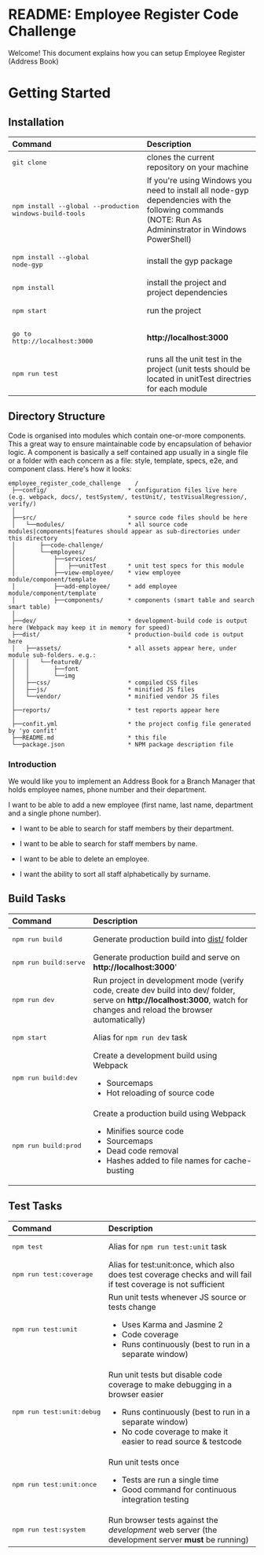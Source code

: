 <!--[CN_HEADING]-->
# README: Employee Register Code Challenge

Welcome! This document explains how you can setup Employee Register (Address Book)


<!--[]-->

<!--[CN_GETTING_STARTED]-->
# Getting Started

## Installation

Command | Description
:------ | :----------
<pre>git clone <this repo></pre> | clones the current repository on your machine
<pre>npm install --global --production windows-build-tools</pre> | If you're using Windows you need to install all node-gyp dependencies with the following commands (NOTE: Run As Admininstrator in Windows PowerShell)
<pre>npm install --global node-gyp</pre> | install the gyp package
<pre>npm install</pre> | install the project and project dependencies
<pre>npm start</pre> | run the project
<pre>go to http://localhost:3000</pre> | **http://localhost:3000**
<pre>npm run test</pre> | runs all the unit test in the project (unit tests should be located in unitTest directries for each module



<!--[]-->

<!--[RM_DIR_STRUCTURE]-->
## Directory Structure

Code is organised into modules which contain one-or-more components. This a great way to ensure maintainable code by encapsulation of behavior logic. A component is basically a self contained app usually in a single file or a folder with each concern as a file: style, template, specs, e2e, and component class. Here's how it looks:
```
employee_register_code_challenge	/
 ├──config/                       * configuration files live here (e.g. webpack, docs/, testSystem/, testUnit/, testVisualRegression/, verify/)
 │
 ├──src/                          * source code files should be here
 │   └──modules/                  * all source code modules|components|features should appear as sub-directories under this directory
 │       ├──code-challenge/                          
 │       └──employees/             
 │           ├──services/           
 │           │   ├──unitTest      * unit test specs for this module
 │           ├──view-employee/    * view employee module/component/template
 │           ├──add-employee/     * add employee module/component/template
 │           ├──components/       * components (smart table and search smart table)
 │
 ├──dev/                          * development-build code is output here (Webpack may keep it in memory for speed)
 ├──dist/                         * production-build code is output here
 │   ├──assets/                   * all assets appear here, under module sub-folders. e.g.:
 │   │   └──featureB/             
 │   │       ├──font              
 │   │       └──img               
 │   ├──css/                      * compiled CSS files
 │   ├──js/                       * minified JS files
 │   └──vendor/                   * minified vendor JS files
 │
 ├──reports/                      * test reports appear here
 │
 ├──confit.yml                    * the project config file generated by 'yo confit'
 ├──README.md                     * this file
 └──package.json                  * NPM package description file
```


<!--[]-->

### Introduction

We would like you to implement an Address Book for a Branch Manager that holds employee names, phone number and their department.

I want to be able to add a new employee (first name, last name, department and a single phone number).

* I want to be able to search for staff members by their department.

* I want to be able to search for staff members by name.

* I want to be able to delete an employee.

* I want the ability to sort all staff alphabetically by surname.

<!--[]-->

<!--[CN_BUILD_TASKS]-->
## Build Tasks

Command | Description
:------ | :----------
<pre>npm run build</pre> | Generate production build into [dist/](dist/) folder
<pre>npm run build:serve</pre> | Generate production build and serve on **http://localhost:3000**'
<pre>npm run dev</pre> | Run project in development mode (verify code, create dev build into dev/ folder, serve on **http://localhost:3000**, watch for changes and reload the browser automatically)
<pre>npm start</pre> | Alias for `npm run dev` task
<pre>npm run build:dev</pre> | Create a development build using Webpack<ul><li>Sourcemaps</li><li>Hot reloading of source code</li></ul>
<pre>npm run build:prod</pre> | Create a production build using Webpack<ul><li>Minifies source code</li><li>Sourcemaps</li><li>Dead code removal</li><li>Hashes added to file names for cache-busting</li></ul>



<!--[]-->

<!--[CN_TEST_TASKS]-->
## Test Tasks

Command | Description
:------ | :----------
<pre>npm test</pre> | Alias for `npm run test:unit` task
<pre>npm run test:coverage</pre> | Alias for test:unit:once, which also does test coverage checks and will fail if test coverage is not sufficient
<pre>npm run test:unit</pre> | Run unit tests whenever JS source or tests change<ul><li>Uses Karma and Jasmine 2</li><li>Code coverage</li><li>Runs continuously (best to run in a separate window)</li></ul>
<pre>npm run test:unit:debug</pre> | Run unit tests but disable code coverage to make debugging in a browser easier<ul><li>Runs continuously (best to run in a separate window)</li><li>No code coverage to make it easier to read source & testcode</li></ul>
<pre>npm run test:unit:once</pre> | Run unit tests once<ul><li>Tests are run a single time</li><li>Good command for continuous integration testing</li></ul>
<pre>npm run test:system</pre> | Run browser tests against the *development* web server (the development server **must** be running)



<!--[]-->
